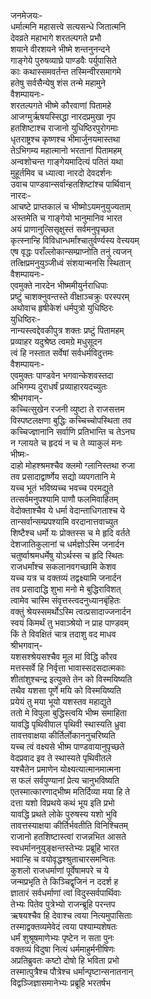 जनमेजयः-  
धर्मात्मनि महासत्त्वे सत्यसन्धे जितात्मनि  
देवव्रते महाभागे शरतल्पगते प्रभौ  
शयाने वीरशयने भीष्मे शन्तनुनन्दने  
गाङ्गेये पुरुषव्याघ्रे पाण्डवैः पर्युपासिते  
काः कथास्समवर्तन्त तस्मिन्वीरसमागमे  
हतेषु सर्वसैन्येषु शंस तन्मे महामुने  
वैशम्पायनः-  
शरतल्पगते भीष्मे कौरवाणां पितामहे  
आजग्मुर्ऋषयस्सिद्धा नारदप्रमुखा नृप  
हतशिष्टाश्च राजानो युधिष्ठिरपुरोगमाः  
धृतराष्ट्रश्च कृष्णश्च भीमार्जुनयमास्तथा  
तेऽभिगम्य महात्मानो भरतानां पितामहम्  
अन्वशोचन्त गाङ्गेयमादित्यं पतितं यथा  
मुहूर्तमिव च ध्यात्वा नारदो देवदर्शनः  
उवाच पाण्डवान्सर्वान्हतशिष्टांश्च पार्थिवान्  
नारदः-  
आचष्टे प्राप्तकालं च भीष्मोऽयमनुयुज्यताम्  
अस्तमेति च गाङ्गेयो भानुमानिव भारत  
अयं प्राणानुत्सिसृक्षुस्तं सर्वमनुपृच्छत  
कृत्स्नान्हि विविधान्धर्मांश्चातुर्वर्ण्यस्य वेत्त्ययम्  
एष वृद्धः पराँल्लोकान्सम्प्राप्नोति तनुं त्यजन्  
तत्क्षिप्रमनुयुञ्जीध्वं संशयान्मनसि स्थितान्  
वैशम्पायनः-  
एवमुक्ते नारदेन भीष्ममीयुर्नराधिपाः  
प्रष्टुं चाशक्नुवन्तस्ते वीक्षाञ्चक्रुः परस्परम्  
अथोवाच हृषीकेशं धर्मपुत्रो युधिष्ठिरः  
युधिष्ठिरः-  
नान्यस्त्वद्देवकीपुत्र शक्तः प्रष्टुं पितामहम्  
प्रव्याहर यदुश्रेष्ठ त्वमग्रे मधुसूदन  
त्वं हि नस्तात सर्वेषां सर्वधर्मविदुत्तमः  
वैशम्पायनः-  
एवमुक्तः पाण्डवेन भगवान्केशवस्तदा  
अभिगम्य दुराधर्षं प्रव्याहारयदच्युतः  
श्रीभगवान्-  
कच्चित्सुखेन रजनी व्युष्टा ते राजसत्तम  
विस्पष्टलक्षणा बुद्धिः कच्चिच्चोपस्थिता तव  
कच्चिज्ज्ञानानि सर्वाणि प्रतिभान्ति च तेऽनघ  
न ग्लायते च हृदयं न च ते व्याकुलं मनः  
भीष्मः-  
दाहो मोहश्श्रमश्चैव क्लमो ग्लानिस्तथा रुजा  
तव प्रसादाद्वार्ष्णेय सद्यो व्यपगतानि मे  
यच्च भूतं भविष्यच्च भवच्च परमद्युते  
तत्सर्वमनुपश्यामि पाणौ फलमिवाहितम्  
वेदोक्ताश्चैव ये धर्मा वेदान्ताधिगताश्च ये  
तान्सर्वान्सम्प्रपश्यामि वरदानात्तवाच्युत  
शिष्टैश्च धर्मो यः प्रोक्तस्स च मे हृदि वर्तते  
देशजातिकुलानां च धर्मज्ञोऽस्मि जनार्दन  
चतुर्ष्वाश्रमधर्मेषु योऽर्थस्स च हृदि स्थितः  
राजधर्मांश्च सकलानवगच्छामि केशव  
यच्च यत्र च वक्तव्यं तद्वक्ष्यामि जनार्दन  
तव प्रसादाद्धि शुभा मनो मे बुद्धिराविशत्  
त्वामेव चास्मि संवृत्तस्त्वदनुध्यानबृंहितः  
वक्तुं श्रेयस्समर्थोऽस्मि त्वत्प्रसादाज्जनार्दन  
स्वयं किमर्थं तु भवाञ्श्रेयो न प्राह पाण्डवम्  
किं ते विवक्षितं चात्र तदाशु वद माधव  
श्रीभगवान्-  
यशसश्श्रेयसश्चैव मूल मां विद्धि कौरव  
मत्तस्सर्वे हि निर्वृत्ता भावास्सदसदात्मकाः  
शीतांशुश्चन्द्र इत्युक्ते तेन को विस्मयिष्यति  
तथैव यशसा पूर्णे मयि को विस्मयिष्यति  
प्रयेयं तु मया भूयो यशस्तव महाद्युते  
ततो मे विपुला बुद्धिस्त्वयि भीष्म समाहिता  
यावद्धि पृथिवीपाल पृथिवी स्थास्यति ध्रुवा  
तावत्तवाक्षया कीर्तिर्लोकाननुचरिष्यति  
यच्च त्वं वक्ष्यसे भीष्म पाण्डवायानुपृच्छते  
वेदप्रवाद इव ते स्थास्यते पृथिवीतले  
यश्चैतेन प्रमाणेन योक्ष्यत्यात्मानमात्मना  
स फलं सर्वपुण्यानां प्रेत्य चानुभविष्यति  
एतस्मात्कारणाद्भीष्म मतिर्दिव्या मया हि ते  
दत्ता यशो विप्रथये कथं भूय इति प्रभो  
यावद्धि प्रथते लोके पुरुषस्य यशो भुवि  
तावत्तस्याक्षया कीर्तिर्भवतीति विनिश्चितम्  
राजानो हतशिष्टास्त्वां राजन्नभित आसते  
स्वधर्माननुयुङ्क्षन्तस्तेभ्यः प्रब्रूहि भारत  
भवान्हि च वयोवृद्धश्श्रुताचारसमन्वितः  
कुशलो राजधर्माणां पूर्वेषामपरे च ये  
जन्मप्रभृति ते किञ्चिद्वृजिनं न ददर्श ह  
ज्ञातारं सर्वधर्माणां त्वां विदुस्सर्वपार्थिवाः  
तेभ्यः पितेव पुत्रेभ्यो राजन्ब्रूहि परन्तप  
ऋषयश्चैव हि देवाश्च त्वया नित्यमुपासिताः  
तस्माद्वक्तव्यमेवेदं त्वया पश्याम्यशेषतः  
धर्मं शुश्रूषमाणेभ्यः पृष्टेन न सता पुनः  
वक्तव्यं विदुषा नित्यं धर्ममाहुर्मनीषिणः  
अप्रतिब्रुवतः कष्टो दोषो हि भविता प्रभो  
तस्मात्पुत्रैश्च पौत्रेश्च धर्मान्पृष्टान्सनातनान्  
विद्वञ्जिज्ञासमानेभ्यः प्रब्रूहि भरतर्षभ   
